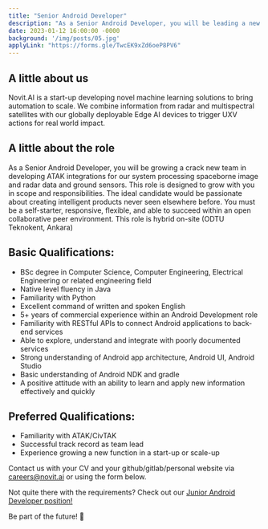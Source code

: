 ```yaml
---
title: "Senior Android Developer"
description: "As a Senior Android Developer, you will be leading a new team in developing ATAK integrations for our system processing spaceborne image and radar data, triggering robotic actions. The ideal candidate would be passionate about creating intelligent products never seen elsewhere before. You must be a self-starter, responsive, flexible, and able to succeed within an open collaborative peer environment. This role is hybrid on-site (ODTU Teknokent, Ankara)"
date: 2023-01-12 16:00:00 -0000
background: '/img/posts/05.jpg'
applyLink: "https://forms.gle/TwcEK9xZd6oeP8PV6"
---
```



## A little about us

Novit.AI is a start-up developing novel machine learning solutions to bring automation to scale. We combine information from radar and multispectral satellites with our globally deployable Edge AI devices to trigger UXV actions for real world impact.

## A little about the role

As a Senior Android Developer, you will be growing a crack new team in developing ATAK integrations for our system processing spaceborne image and radar data and ground sensors. This role is designed to grow with you in scope and responsibilities. The ideal candidate would be passionate about creating intelligent products never seen elsewhere before. You must be a self-starter, responsive, flexible, and able to succeed within an open collaborative peer environment. This role is hybrid on-site (ODTU Teknokent, Ankara)

## Basic Qualifications:

* BSc degree in Computer Science, Computer Engineering, Electrical Engineering or related engineering field
* Native level fluency in Java
* Familiarity with Python
* Excellent command of written and spoken English
* 5+ years of commercial experience within an Android Development role
* Familiarity with RESTful APIs to connect Android applications to back-end services
* Able to explore, understand and integrate with poorly documented services
* Strong understanding of Android app architecture, Android UI, Android Studio
* Basic understanding of Android NDK and gradle
* A positive attitude with an ability to learn and apply new information effectively and quickly

## Preferred Qualifications:

* Familiarity with ATAK/CivTAK
* Successful track record as team lead
* Experience growing a new function in a start-up or scale-up

Contact us with your CV and your github/gitlab/personal website via careers@novit.ai or using the form below.

Not quite there with the requirements? Check out our [Junior Android Developer position!](/career/junior-android-dev/)

Be part of the future! 🚀

